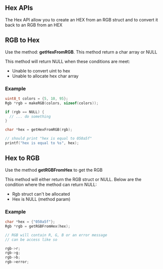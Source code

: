## Hex APIs

The Hex API allow you to create an HEX from an RGB struct and to convert it back to an RGB from an HEX

## RGB to Hex

Use the method: **getHexFromRGB**. This method return a char array or NULL

This method will return NULL when these conditions are meet:

- Unable to convert uint to hex
- Unable to allocate hex char array

### Example

```c
uint8_t colors = {5, 10, 95};
Rgb *rgb = makeRGB(colors, sizeof(colors));

if (rgb == NULL) {
  // ... do something
}

char *hex = getHexFromRGB(rgb);

// should print "hex is equal to 050a5f"
printf("hex is equal to %s", hex);
```

## Hex to RGB

Use the method **getRGBFromHex** to get the RGB

This method will either return the RGB struct or NULL. Below are the condition where the method can return NULL:

- Rgb struct can't be allocated
- Hex is NULL (method param)

### Example

```c
char *hex = {"050a5f"};
Rgb *rgb = getRGBFromHex(hex);

// RGB will contain R, G, B or an error message
// can be access like so

rgb->r;
rgb->g;
rgb->b;
rgb->error;
```


